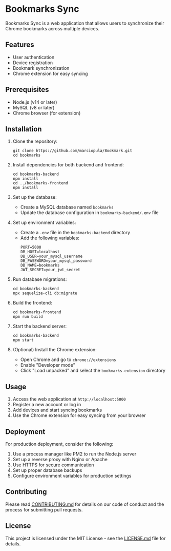 # Bookmarks Sync

Bookmarks Sync is a web application that allows users to synchronize their Chrome bookmarks across multiple devices.

## Features

- User authentication
- Device registration
- Bookmark synchronization
- Chrome extension for easy syncing

## Prerequisites

- Node.js (v14 or later)
- MySQL (v8 or later)
- Chrome browser (for extension)

## Installation

1. Clone the repository:

   ```
   git clone https://github.com/marciopula/Bookmark.git
   cd bookmarks
   ```

2. Install dependencies for both backend and frontend:

   ```
   cd bookmarks-backend
   npm install
   cd ../bookmarks-frontend
   npm install
   ```

3. Set up the database:

   - Create a MySQL database named `bookmarks`
   - Update the database configuration in `bookmarks-backend/.env` file

4. Set up environment variables:

   - Create a `.env` file in the `bookmarks-backend` directory
   - Add the following variables:
     ```
     PORT=5000
     DB_HOST=localhost
     DB_USER=your_mysql_username
     DB_PASSWORD=your_mysql_password
     DB_NAME=bookmarks
     JWT_SECRET=your_jwt_secret
     ```

5. Run database migrations:

   ```
   cd bookmarks-backend
   npx sequelize-cli db:migrate
   ```

6. Build the frontend:

   ```
   cd bookmarks-frontend
   npm run build
   ```

7. Start the backend server:

   ```
   cd bookmarks-backend
   npm start
   ```

8. (Optional) Install the Chrome extension:
   - Open Chrome and go to `chrome://extensions`
   - Enable "Developer mode"
   - Click "Load unpacked" and select the `bookmarks-extension` directory

## Usage

1. Access the web application at `http://localhost:5000`
2. Register a new account or log in
3. Add devices and start syncing bookmarks
4. Use the Chrome extension for easy syncing from your browser

## Deployment

For production deployment, consider the following:

1. Use a process manager like PM2 to run the Node.js server
2. Set up a reverse proxy with Nginx or Apache
3. Use HTTPS for secure communication
4. Set up proper database backups
5. Configure environment variables for production settings

## Contributing

Please read [CONTRIBUTING.md](CONTRIBUTING.md) for details on our code of conduct and the process for submitting pull requests.

## License

This project is licensed under the MIT License - see the [LICENSE.md](LICENSE.md) file for details.
